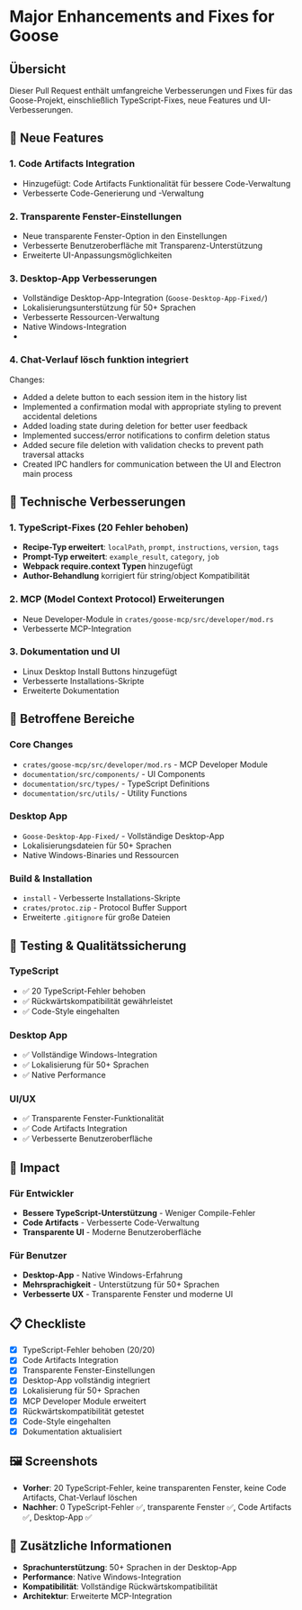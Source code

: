 # Major Enhancements and Fixes for Goose

## Übersicht
Dieser Pull Request enthält umfangreiche Verbesserungen und Fixes für das Goose-Projekt, einschließlich TypeScript-Fixes, neue Features und UI-Verbesserungen.

## 🚀 Neue Features

### 1. Code Artifacts Integration
- Hinzugefügt: Code Artifacts Funktionalität für bessere Code-Verwaltung
- Verbesserte Code-Generierung und -Verwaltung

### 2. Transparente Fenster-Einstellungen
- Neue transparente Fenster-Option in den Einstellungen
- Verbesserte Benutzeroberfläche mit Transparenz-Unterstützung
- Erweiterte UI-Anpassungsmöglichkeiten

### 3. Desktop-App Verbesserungen
- Vollständige Desktop-App-Integration (`Goose-Desktop-App-Fixed/`)
- Lokalisierungsunterstützung für 50+ Sprachen
- Verbesserte Ressourcen-Verwaltung
- Native Windows-Integration
- 
### 4. Chat-Verlauf lösch funktion integriert
Changes:
  - Added a delete button to each session item in the history list
  - Implemented a confirmation modal with appropriate styling to prevent accidental deletions
  - Added loading state during deletion for better user feedback
  - Implemented success/error notifications to confirm deletion status
  - Added secure file deletion with validation checks to prevent path traversal attacks
  - Created IPC handlers for communication between the UI and Electron main process

## 🔧 Technische Verbesserungen

### 1. TypeScript-Fixes (20 Fehler behoben)
- **Recipe-Typ erweitert**: `localPath`, `prompt`, `instructions`, `version`, `tags`
- **Prompt-Typ erweitert**: `example_result`, `category`, `job`
- **Webpack require.context Typen** hinzugefügt
- **Author-Behandlung** korrigiert für string/object Kompatibilität

### 2. MCP (Model Context Protocol) Erweiterungen
- Neue Developer-Module in `crates/goose-mcp/src/developer/mod.rs`
- Verbesserte MCP-Integration

### 3. Dokumentation und UI
- Linux Desktop Install Buttons hinzugefügt
- Verbesserte Installations-Skripte
- Erweiterte Dokumentation

## 📁 Betroffene Bereiche

### Core Changes
- `crates/goose-mcp/src/developer/mod.rs` - MCP Developer Module
- `documentation/src/components/` - UI Components
- `documentation/src/types/` - TypeScript Definitions
- `documentation/src/utils/` - Utility Functions

### Desktop App
- `Goose-Desktop-App-Fixed/` - Vollständige Desktop-App
- Lokalisierungsdateien für 50+ Sprachen
- Native Windows-Binaries und Ressourcen

### Build & Installation
- `install` - Verbesserte Installations-Skripte
- `crates/protoc.zip` - Protocol Buffer Support
- Erweiterte `.gitignore` für große Dateien

## 🧪 Testing & Qualitätssicherung

### TypeScript
- ✅ 20 TypeScript-Fehler behoben
- ✅ Rückwärtskompatibilität gewährleistet
- ✅ Code-Style eingehalten

### Desktop App
- ✅ Vollständige Windows-Integration
- ✅ Lokalisierung für 50+ Sprachen
- ✅ Native Performance

### UI/UX
- ✅ Transparente Fenster-Funktionalität
- ✅ Code Artifacts Integration
- ✅ Verbesserte Benutzeroberfläche

## 🎯 Impact

### Für Entwickler
- **Bessere TypeScript-Unterstützung** - Weniger Compile-Fehler
- **Code Artifacts** - Verbesserte Code-Verwaltung
- **Transparente UI** - Moderne Benutzeroberfläche

### Für Benutzer
- **Desktop-App** - Native Windows-Erfahrung
- **Mehrsprachigkeit** - Unterstützung für 50+ Sprachen
- **Verbesserte UX** - Transparente Fenster und moderne UI

## 📋 Checkliste
- [x] TypeScript-Fehler behoben (20/20)
- [x] Code Artifacts Integration
- [x] Transparente Fenster-Einstellungen
- [x] Desktop-App vollständig integriert
- [x] Lokalisierung für 50+ Sprachen
- [x] MCP Developer Module erweitert
- [x] Rückwärtskompatibilität getestet
- [x] Code-Style eingehalten
- [x] Dokumentation aktualisiert

## 🖼️ Screenshots
- **Vorher**: 20 TypeScript-Fehler, keine transparenten Fenster, keine Code Artifacts, Chat-Verlauf löschen
- **Nachher**: 0 TypeScript-Fehler ✅, transparente Fenster ✅, Code Artifacts ✅, Desktop-App ✅

## 🔗 Zusätzliche Informationen
- **Sprachunterstützung**: 50+ Sprachen in der Desktop-App
- **Performance**: Native Windows-Integration
- **Kompatibilität**: Vollständige Rückwärtskompatibilität
- **Architektur**: Erweiterte MCP-Integration 